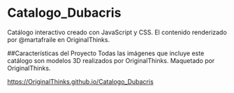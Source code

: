 # Catalogo_Dubacris
Catálogo interactivo creado con JavaScript y CSS. El contenido renderizado por @martafraile en OriginalThinks.

##Características del Proyecto
Todas las imágenes que incluye este catálogo son modelos 3D realizados por OriginalThinks. 
Maquetado por OriginalThinks.

https://OriginalThinks.github.io/Catalogo_Dubacris
